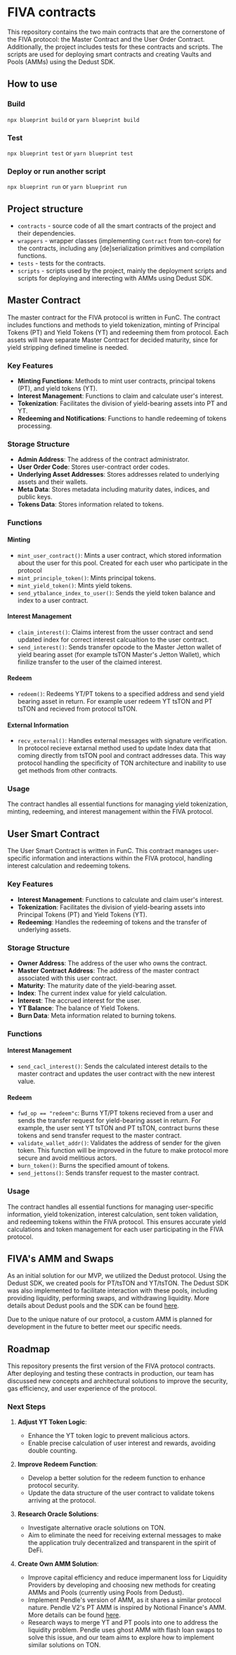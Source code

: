# FIVA contracts

This repository contains the two main contracts that are the cornerstone of the FIVA protocol: the Master Contract and the User Order Contract. Additionally, the project includes tests for these contracts and scripts. The scripts are used for deploying smart contracts and creating Vaults and Pools (AMMs) using the Dedust SDK.

## How to use

### Build

`npx blueprint build` or `yarn blueprint build`

### Test

`npx blueprint test` or `yarn blueprint test`

### Deploy or run another script

`npx blueprint run` or `yarn blueprint run`

## Project structure

-   `contracts` - source code of all the smart contracts of the project and their dependencies.
-   `wrappers` - wrapper classes (implementing `Contract` from ton-core) for the contracts, including any [de]serialization primitives and compilation functions.
-   `tests` - tests for the contracts.
-   `scripts` - scripts used by the project, mainly the deployment scripts and scripts for deploying and interecting with AMMs using Dedust SDK.

## Master Contract

The master contract for the FIVA protocol is written in FunC. The contract includes functions and methods to yield tokenization, minting of Principal Tokens (PT) and Yield Tokens (YT) and redeeming them from protocol. Each assets will have separate Master Contract for decided maturity, since for yield stripping defined timeline is needed. 

### Key Features

- **Minting Functions**: Methods to mint user contracts, principal tokens (PT), and yield tokens (YT).
- **Interest Management**: Functions to claim and calculate user's interest.
- **Tokenization**: Facilitates the division of yield-bearing assets into PT and YT.
- **Redeeming and Notifications**: Functions to handle redeeming of tokens processing.

### Storage Structure

- **Admin Address**: The address of the contract administrator.
- **User Order Code**: Stores user-contract order codes.
- **Underlying Asset Addresses**: Stores addresses related to underlying assets and their wallets.
- **Meta Data**: Stores metadata including maturity dates, indices, and public keys.
- **Tokens Data**: Stores information related to tokens.

### Functions

#### Minting

- `mint_user_contract()`: Mints a user contract, which stored information about the user for this pool. Created for each user who participate in the protocol
- `mint_principle_token()`: Mints principal tokens.
- `mint_yield_token()`: Mints yield tokens.
- `send_ytbalance_index_to_user()`: Sends the yield token balance and index to a user contract.

#### Interest Management

- `claim_interest()`: Claims interest from the usser contract and send updated index for correct interest calcualtion to the user contract.
- `send_interest()`: Sends transfer opcode to the Master Jetton wallet of yield bearing asset (for example tsTON Master's Jetton Wallet), which finilize transfer to the user of the claimed interest.

#### Redeem

- `redeem()`: Redeems YT/PT tokens to a specified address and send yield bearing asset in return. For example user redeem YT tsTON and PT tsTON and recieved from protocol tsTON.

#### External Information

- `recv_external()`: Handles external messages with signature verification. In protocol recieve extarnal method used to update Index data that coming directly from tsTON pool and contract addresses data. This way protocol handling the specificity of TON architecture and inability to use get methods from other contracts.

### Usage

The contract handles all essential functions for managing yield tokenization, minting, redeeming, and interest management within the FIVA protocol.

## User Smart Contract

The User Smart Contract is written in FunC. This contract manages user-specific information and interactions within the FIVA protocol, handling interest calculation and redeeming tokens.

### Key Features

- **Interest Management**: Functions to calculate and claim user's interest.
- **Tokenization**: Facilitates the division of yield-bearing assets into Principal Tokens (PT) and Yield Tokens (YT).
- **Redeeming**: Handles the redeeming of tokens and the transfer of underlying assets.

### Storage Structure

- **Owner Address**: The address of the user who owns the contract.
- **Master Contract Address**: The address of the master contract associated with this user contract.
- **Maturity**: The maturity date of the yield-bearing asset.
- **Index**: The current index value for yield calculation.
- **Interest**: The accrued interest for the user.
- **YT Balance**: The balance of Yield Tokens.
- **Burn Data**: Meta information related to burning tokens.

### Functions

#### Interest Management

- `send_cacl_interest()`: Sends the calculated interest details to the master contract and updates the user contract with the new interest value.

#### Redeem

- `fwd_op == "redeem"c`: Burns YT/PT tokens recieved from a user and sends the transfer request for yield-bearing asset in return. For example, the user sent YT tsTON and PT tsTON, contract burns these tokens and send transfer request to the master contract.
- `validate_wallet_addr()`: Validates the address of sender for the given token. This function will be improved in the future to make protocol more secure and avoid melitious actors.
- `burn_token()`: Burns the specified amount of tokens.
- `send_jettons()`: Sends transfer request to the master contract.

### Usage

The contract handles all essential functions for managing user-specific information, yield tokenization, interest calculation, sent token validation, and redeeming tokens within the FIVA protocol. This ensures accurate yield calculations and token management for each user participating in the FIVA protocol.

## FIVA's AMM and Swaps

As an initial solution for our MVP, we utilized the Dedust protocol. Using the Dedust SDK, we created pools for PT/tsTON and YT/tsTON. The Dedust SDK was also implemented to facilitate interaction with these pools, including providing liquidity, performing swaps, and withdrawing liquidity. More details about Dedust pools and the SDK can be found [here](https://docs.dedust.io/docs/introduction).

Due to the unique nature of our protocol, a custom AMM is planned for development in the future to better meet our specific needs.

## Roadmap

This repository presents the first version of the FIVA protocol contracts. After deploying and testing these contracts in production, our team has discussed new concepts and architectural solutions to improve the security, gas efficiency, and user experience of the protocol.

### Next Steps

1. **Adjust YT Token Logic**:
   - Enhance the YT token logic to prevent malicious actors.
   - Enable precise calculation of user interest and rewards, avoiding double counting.

2. **Improve Redeem Function**:
   - Develop a better solution for the redeem function to enhance protocol security.
   - Update the data structure of the user contract to validate tokens arriving at the protocol.

3. **Research Oracle Solutions**:
   - Investigate alternative oracle solutions on TON.
   - Aim to eliminate the need for receiving external messages to make the application truly decentralized and transparent in the spirit of DeFi.
  
4. **Create Own AMM Solution**:
   - Improve capital efficiency and reduce impermanent loss for Liquidity Providers by developing and choosing new methods for creating AMMs and Pools (currently using Pools from Dedust).
   - Implement Pendle's version of AMM, as it shares a similar protocol nature. Pendle V2's PT AMM is inspired by Notional Finance's AMM. More details can be found [here](https://github.com/pendle-finance/pendle-v2-resources/blob/main/whitepapers/V2_AMM.pdf).
   - Research ways to merge YT and PT pools into one to address the liquidity problem. Pendle uses ghost AMM with flash loan swaps to solve this issue, and our team aims to explore how to implement similar solutions on TON.
 
